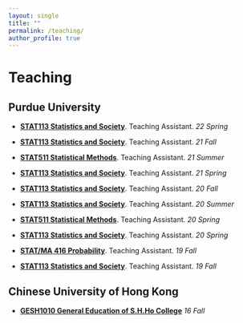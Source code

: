 ```yaml
---
layout: single
title: ""
permalink: /teaching/
author_profile: true
---
```

# <i class="fa fa-fw fa-edit"></i> Teaching #
## Purdue University

- [**STAT113 Statistics and Society**](https://www.stat.purdue.edu/academic_programs/courses/schedule_info.php?crs=113&semester=Fall&year=2019). Teaching Assistant. _22 Spring_

- [**STAT113 Statistics and Society**](https://www.stat.purdue.edu/academic_programs/courses/schedule_info.php?crs=113&semester=Fall&year=2019). Teaching Assistant. _21 Fall_

- [**STAT511 Statistical Methods**](https://www.stat.purdue.edu/academic_programs/graduate/grad_course_desc.php). Teaching Assistant. _21 Summer_  

- [**STAT113 Statistics and Society**](https://www.stat.purdue.edu/academic_programs/courses/schedule_info.php?crs=113&semester=Fall&year=2019). Teaching Assistant. _21 Spring_

- [**STAT113 Statistics and Society**](https://www.stat.purdue.edu/academic_programs/courses/schedule_info.php?crs=113&semester=Fall&year=2019). Teaching Assistant. _20 Fall_

- [**STAT113 Statistics and Society**](https://www.stat.purdue.edu/academic_programs/courses/schedule_info.php?crs=113&semester=Fall&year=2019). Teaching Assistant. _20 Summer_


- [**STAT511 Statistical Methods**](https://www.stat.purdue.edu/academic_programs/graduate/grad_course_desc.php). Teaching Assistant. _20 Spring_

- [**STAT113 Statistics and Society**](https://www.stat.purdue.edu/academic_programs/courses/schedule_info.php?crs=113&semester=Fall&year=2019). Teaching Assistant. _20 Spring_

- [**STAT/MA 416 Probability**](https://www.stat.purdue.edu/~jianxi/stat41600/index.html). Teaching Assistant. _19 Fall_ 

- [**STAT113 Statistics and Society**](https://www.stat.purdue.edu/academic_programs/courses/schedule_info.php?crs=113&semester=Fall&year=2019). Teaching Assistant. _19 Fall_


## Chinese University of Hong Kong
- [**GESH1010 General Education of S.H.Ho College**](http://www.shho.cuhk.edu.hk/general-education/induction-course-1010/induction-course-gesh1010-orientation-and-outreach/) _16 Fall_ 

<!--
{% include base_path %}
{% for post in site.teaching reversed %}
  {% include archive-single.html %}
{% endfor %}
-->
